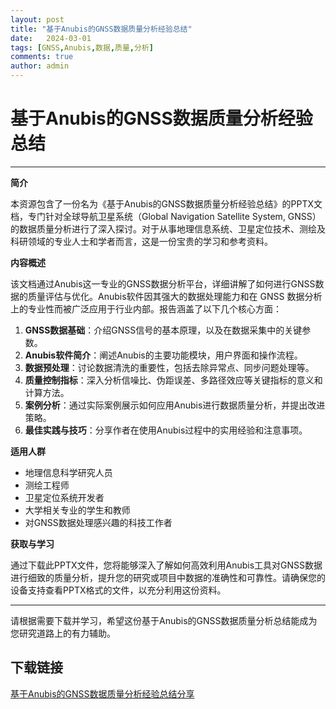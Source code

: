 ```yaml
---
layout: post
title: "基于Anubis的GNSS数据质量分析经验总结"
date:   2024-03-01
tags: [GNSS,Anubis,数据,质量,分析]
comments: true
author: admin
---
```

# 基于Anubis的GNSS数据质量分析经验总结

---

**简介**

本资源包含了一份名为《基于Anubis的GNSS数据质量分析经验总结》的PPTX文档，专门针对全球导航卫星系统（Global Navigation Satellite System, GNSS）的数据质量分析进行了深入探讨。对于从事地理信息系统、卫星定位技术、测绘及科研领域的专业人士和学者而言，这是一份宝贵的学习和参考资料。

**内容概述**

该文档通过Anubis这一专业的GNSS数据分析平台，详细讲解了如何进行GNSS数据的质量评估与优化。Anubis软件因其强大的数据处理能力和在 GNSS 数据分析上的专业性而被广泛应用于行业内部。报告涵盖了以下几个核心方面：

1. **GNSS数据基础**：介绍GNSS信号的基本原理，以及在数据采集中的关键参数。
2. **Anubis软件简介**：阐述Anubis的主要功能模块，用户界面和操作流程。
3. **数据预处理**：讨论数据清洗的重要性，包括去除异常点、同步问题处理等。
4. **质量控制指标**：深入分析信噪比、伪距误差、多路径效应等关键指标的意义和计算方法。
5. **案例分析**：通过实际案例展示如何应用Anubis进行数据质量分析，并提出改进策略。
6. **最佳实践与技巧**：分享作者在使用Anubis过程中的实用经验和注意事项。

**适用人群**

- 地理信息科学研究人员
- 测绘工程师
- 卫星定位系统开发者
- 大学相关专业的学生和教师
- 对GNSS数据处理感兴趣的科技工作者

**获取与学习**

通过下载此PPTX文件，您将能够深入了解如何高效利用Anubis工具对GNSS数据进行细致的质量分析，提升您的研究或项目中数据的准确性和可靠性。请确保您的设备支持查看PPTX格式的文件，以充分利用这份资料。

---

请根据需要下载并学习，希望这份基于Anubis的GNSS数据质量分析总结能成为您研究道路上的有力辅助。

## 下载链接

[基于Anubis的GNSS数据质量分析经验总结分享](https://pan.quark.cn/s/c0c6d4a3719b)